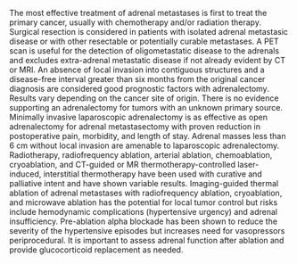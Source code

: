 The most effective treatment of adrenal metastases is first to treat the primary cancer, usually with chemotherapy and/or radiation therapy. Surgical resection is considered in patients with isolated adrenal metastasic disease or with other resectable or potentially curable metastases. A PET scan is useful for the detection of oligometastatic disease to the adrenals and excludes extra-adrenal metastatic disease if not already evident by CT or MRI. An absence of local invasion into contiguous structures and a disease-free interval greater than six months from the original cancer diagnosis are considered good prognostic factors with adrenalectomy. Results vary depending on the cancer site of origin. There is no evidence supporting an adrenalectomy for tumors with an unknown primary source. Minimally invasive laparoscopic adrenalectomy is as effective as open adrenalectomy for adrenal metastasectomy with proven reduction in postoperative pain, morbidity, and length of stay. Adrenal masses less than 6 cm without local invasion are amenable to laparoscopic adrenalectomy. Radiotherapy, radiofrequency ablation, arterial ablation, chemoablation, cryoablation, and CT-guided or MR thermotherapy-controlled laser- induced, interstitial thermotherapy have been used with curative and palliative intent and have shown variable results. Imaging-guided thermal ablation of adrenal metastases with radiofrequency ablation, cryoablation, and microwave ablation has the potential for local tumor control but risks include hemodynamic complications (hypertensive urgency) and adrenal insufficiency. Pre-ablation alpha blockade has been shown to reduce the severity of the hypertensive episodes but increases need for vasopressors periprocedural. It is important to assess adrenal function after ablation and provide glucocorticoid replacement as needed.
